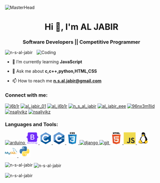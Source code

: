 ![MasterHead](https://github.com/N-S-AL-JABIR/git-photo/blob/main/git.gif?raw=true)
<h1 align="center">Hi 👋, I'm AL JABIR</h1>
<h3 align="center">Software Developers || Competitive Programmer</h3>
<img align="right" alt="Coding" width="400" src="https://github.com/N-S-AL-JABIR/git-photo/blob/main/1594835668489.gif?raw=true">
<p align="left"> <img src="https://komarev.com/ghpvc/?username=n-s-al-jabir&label=Profile%20views&color=0e75b6&style=flat" alt="n-s-al-jabir" /> </p>

- 🌱 I’m currently learning **JavaScript**

- 💬 Ask me about **c,c++,python,HTML,CSS**

- 📫 How to reach me **n.s.al.jabir@gmail.com**

<h3 align="left">Connect with me:</h3>
<p align="left">
<a href="https://linkedin.com/in/j6b1r" target="blank"><img align="center" src="https://raw.githubusercontent.com/rahuldkjain/github-profile-readme-generator/master/src/images/icons/Social/linked-in-alt.svg" alt="j6b1r" height="30" width="40" /></a>
<a href="https://instagram.com/al_jabir_01" target="blank"><img align="center" src="https://raw.githubusercontent.com/rahuldkjain/github-profile-readme-generator/master/src/images/icons/Social/instagram.svg" alt="al_jabir_01" height="30" width="40" /></a>
<a href="https://www.codechef.com/users/al_j6b1r" target="blank"><img align="center" src="https://cdn.jsdelivr.net/npm/simple-icons@3.1.0/icons/codechef.svg" alt="al_j6b1r" height="30" width="40" /></a>
<a href="https://www.hackerrank.com/n_s_al_jabir" target="blank"><img align="center" src="https://raw.githubusercontent.com/rahuldkjain/github-profile-readme-generator/master/src/images/icons/Social/hackerrank.svg" alt="n_s_al_jabir" height="30" width="40" /></a>
<a href="https://codeforces.com/profile/al_jabir_eee" target="blank"><img align="center" src="https://raw.githubusercontent.com/rahuldkjain/github-profile-readme-generator/master/src/images/icons/Social/codeforces.svg" alt="al_jabir_eee" height="30" width="40" /></a>
<a href="https://www.leetcode.com/96nx3m1lid" target="blank"><img align="center" src="https://raw.githubusercontent.com/rahuldkjain/github-profile-readme-generator/master/src/images/icons/Social/leet-code.svg" alt="96nx3m1lid" height="30" width="40" /></a>
<a href="https://auth.geeksforgeeks.org/user/nsaljyikz" target="blank"><img align="center" src="https://raw.githubusercontent.com/rahuldkjain/github-profile-readme-generator/master/src/images/icons/Social/geeks-for-geeks.svg" alt="nsaljyikz" height="30" width="40" /></a>
<a href="https://judge.beecrowd.com/en/profile/839461" target="blank"><img align="center" src="https://github.com/N-S-AL-JABIR/git-photo/blob/main/beecrowd.png?raw=true" alt="nsaljyikz" height="30" width="40" /></a>
</p>

<h3 align="left">Languages and Tools:</h3>
<p align="left"> <a href="https://www.arduino.cc/" target="_blank" rel="noreferrer"> <img src="https://cdn.worldvectorlogo.com/logos/arduino-1.svg" alt="arduino" width="40" height="40"/> </a> <a href="https://getbootstrap.com" target="_blank" rel="noreferrer"> <img src="https://raw.githubusercontent.com/devicons/devicon/master/icons/bootstrap/bootstrap-plain-wordmark.svg" alt="bootstrap" width="40" height="40"/> </a> <a href="https://www.cprogramming.com/" target="_blank" rel="noreferrer"> <img src="https://raw.githubusercontent.com/devicons/devicon/master/icons/c/c-original.svg" alt="c" width="40" height="40"/> </a> <a href="https://www.w3schools.com/cpp/" target="_blank" rel="noreferrer"> <img src="https://raw.githubusercontent.com/devicons/devicon/master/icons/cplusplus/cplusplus-original.svg" alt="cplusplus" width="40" height="40"/> </a> <a href="https://www.w3schools.com/css/" target="_blank" rel="noreferrer"> <img src="https://raw.githubusercontent.com/devicons/devicon/master/icons/css3/css3-original-wordmark.svg" alt="css3" width="40" height="40"/> </a> <a href="https://www.djangoproject.com/" target="_blank" rel="noreferrer"> <img src="https://cdn.worldvectorlogo.com/logos/django.svg" alt="django" width="40" height="40"/> </a> <a href="https://git-scm.com/" target="_blank" rel="noreferrer"> <img src="https://www.vectorlogo.zone/logos/git-scm/git-scm-icon.svg" alt="git" width="40" height="40"/> </a> <a href="https://www.w3.org/html/" target="_blank" rel="noreferrer"> <img src="https://raw.githubusercontent.com/devicons/devicon/master/icons/html5/html5-original-wordmark.svg" alt="html5" width="40" height="40"/> </a> <a href="https://developer.mozilla.org/en-US/docs/Web/JavaScript" target="_blank" rel="noreferrer"> <img src="https://raw.githubusercontent.com/devicons/devicon/master/icons/javascript/javascript-original.svg" alt="javascript" width="40" height="40"/> </a> <a href="https://www.linux.org/" target="_blank" rel="noreferrer"> <img src="https://raw.githubusercontent.com/devicons/devicon/master/icons/linux/linux-original.svg" alt="linux" width="40" height="40"/> </a> <a href="https://www.mysql.com/" target="_blank" rel="noreferrer"> <img src="https://raw.githubusercontent.com/devicons/devicon/master/icons/mysql/mysql-original-wordmark.svg" alt="mysql" width="40" height="40"/> </a> <a href="https://www.python.org" target="_blank" rel="noreferrer"> <img src="https://raw.githubusercontent.com/devicons/devicon/master/icons/python/python-original.svg" alt="python" width="40" height="40"/> </a> </p>

<p><img align="left" src="https://github-readme-stats.vercel.app/api/top-langs?username=n-s-al-jabir&show_icons=true&locale=en&layout=compact" alt="n-s-al-jabir" /></p>

<p>&nbsp;<img align="center" src="https://github-readme-stats.vercel.app/api?username=n-s-al-jabir&show_icons=true&locale=en" alt="n-s-al-jabir" /></p>

<p><img align="center" src="https://github-readme-streak-stats.herokuapp.com/?user=n-s-al-jabir&" alt="n-s-al-jabir" /></p>
